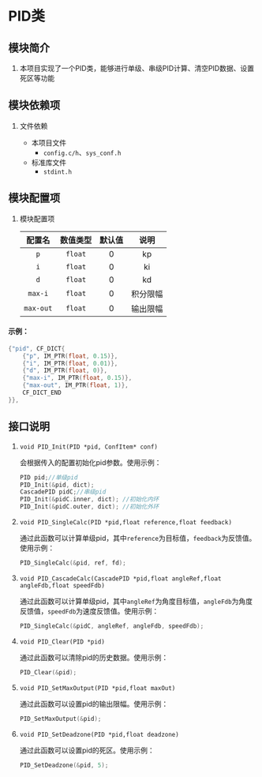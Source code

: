 # PID类

## 模块简介

1. 本项目实现了一个PID类，能够进行单级、串级PID计算、清空PID数据、设置死区等功能

## 模块依赖项

1. 文件依赖

    - 本项目文件
      	- `config.c/h`、`sys_conf.h`
  	- 标准库文件
    	- `stdint.h`

## 模块配置项

1. 模块配置项
    
    | 配置名 | 数值类型 | 默认值 | 说明 |
    | :---: | :---: | :---: | :---: |
    | `p`       | `float` | 0  | kp |
	| `i`       | `float` | 0  | ki |
	| `d`       | `float` | 0  | kd |
	| `max-i`   | `float` | 0  | 积分限幅 |
	| `max-out` | `float` | 0  | 输出限幅 |

#### 示例：

```c
{"pid", CF_DICT{
    {"p", IM_PTR(float, 0.15)},
    {"i", IM_PTR(float, 0.01)},
    {"d", IM_PTR(float, 0)},
    {"max-i", IM_PTR(float, 0.15)},
    {"max-out", IM_PTR(float, 1)},
    CF_DICT_END
}},
```

## 接口说明

1. `void PID_Init(PID *pid, ConfItem* conf)`
   
    会根据传入的配置初始化pid参数。使用示例：

	```c
	PID pid;//单级pid
    PID_Init(&pid, dict); 
    CascadePID pidC;//串级pid
    PID_Init(&pidC.inner, dict); //初始化内环
    PID_Init(&pidC.outer, dict); //初始化外环
	```

2. `void PID_SingleCalc(PID *pid,float reference,float feedback)`

	通过此函数可以计算单级pid，其中`reference`为目标值，`feedback`为反馈值。使用示例：

	```c
	PID_SingleCalc(&pid, ref, fd);
	```

3. `void PID_CascadeCalc(CascadePID *pid,float angleRef,float angleFdb,float speedFdb)`

	通过此函数可以计算单级pid，其中`angleRef`为角度目标值，`angleFdb`为角度反馈值，`speedFdb`为速度反馈值。使用示例：

	```c
	PID_SingleCalc(&pidC, angleRef, angleFdb, speedFdb);
	```

4. `void PID_Clear(PID *pid)`

	通过此函数可以清除pid的历史数据。使用示例：

	```c
	PID_Clear(&pid);
	```
5. `void PID_SetMaxOutput(PID *pid,float maxOut)`

	通过此函数可以设置pid的输出限幅。使用示例：

	```c
	PID_SetMaxOutput(&pid);
	```

6. `void PID_SetDeadzone(PID *pid,float deadzone)`

	通过此函数可以设置pid的死区。使用示例：

	```c
	PID_SetDeadzone(&pid, 5);
	```

